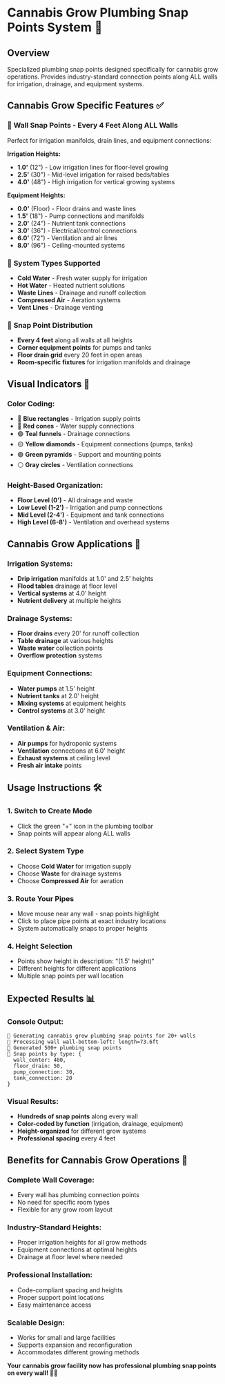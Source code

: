 # Cannabis Grow Plumbing Snap Points System 🌿

## Overview
Specialized plumbing snap points designed specifically for cannabis grow operations. Provides industry-standard connection points along ALL walls for irrigation, drainage, and equipment systems.

## Cannabis Grow Specific Features ✅

### 🌿 **Wall Snap Points - Every 4 Feet Along ALL Walls**
Perfect for irrigation manifolds, drain lines, and equipment connections:

**Irrigation Heights:**
- **1.0'** (12") - Low irrigation lines for floor-level growing
- **2.5'** (30") - Mid-level irrigation for raised beds/tables
- **4.0'** (48") - High irrigation for vertical growing systems

**Equipment Heights:**
- **0.0'** (Floor) - Floor drains and waste lines
- **1.5'** (18") - Pump connections and manifolds
- **2.0'** (24") - Nutrient tank connections
- **3.0'** (36") - Electrical/control connections
- **6.0'** (72") - Ventilation and air lines
- **8.0'** (96") - Ceiling-mounted systems

### 🚰 **System Types Supported**
- **Cold Water** - Fresh water supply for irrigation
- **Hot Water** - Heated nutrient solutions
- **Waste Lines** - Drainage and runoff collection
- **Compressed Air** - Aeration systems
- **Vent Lines** - Drainage venting

### 📍 **Snap Point Distribution**
- **Every 4 feet** along all walls at all heights
- **Corner equipment points** for pumps and tanks
- **Floor drain grid** every 20 feet in open areas
- **Room-specific fixtures** for irrigation manifolds and drainage

## Visual Indicators 🎨

### Color Coding:
- 🔵 **Blue rectangles** - Irrigation supply points
- 🔴 **Red cones** - Water supply connections
- 🟢 **Teal funnels** - Drainage connections
- 🟡 **Yellow diamonds** - Equipment connections (pumps, tanks)
- 🟢 **Green pyramids** - Support and mounting points
- ⚪ **Gray circles** - Ventilation connections

### Height-Based Organization:
- **Floor Level (0')** - All drainage and waste
- **Low Level (1-2')** - Irrigation and pump connections
- **Mid Level (2-4')** - Equipment and tank connections
- **High Level (6-8')** - Ventilation and overhead systems

## Cannabis Grow Applications 🌱

### **Irrigation Systems:**
- **Drip irrigation** manifolds at 1.0' and 2.5' heights
- **Flood tables** drainage at floor level
- **Vertical systems** at 4.0' height
- **Nutrient delivery** at multiple heights

### **Drainage Systems:**
- **Floor drains** every 20' for runoff collection
- **Table drainage** at various heights
- **Waste water** collection points
- **Overflow protection** systems

### **Equipment Connections:**
- **Water pumps** at 1.5' height
- **Nutrient tanks** at 2.0' height
- **Mixing systems** at equipment heights
- **Control systems** at 3.0' height

### **Ventilation & Air:**
- **Air pumps** for hydroponic systems
- **Ventilation** connections at 6.0' height
- **Exhaust systems** at ceiling level
- **Fresh air intake** points

## Usage Instructions 🛠️

### 1. **Switch to Create Mode**
- Click the green "+" icon in the plumbing toolbar
- Snap points will appear along ALL walls

### 2. **Select System Type**
- Choose **Cold Water** for irrigation supply
- Choose **Waste** for drainage systems
- Choose **Compressed Air** for aeration

### 3. **Route Your Pipes**
- Move mouse near any wall - snap points highlight
- Click to place pipe points at exact industry locations
- System automatically snaps to proper heights

### 4. **Height Selection**
- Points show height in description: "(1.5' height)"
- Different heights for different applications
- Multiple snap points per wall location

## Expected Results 📊

### Console Output:
```
🌿 Generating cannabis grow plumbing snap points for 20+ walls
🌿 Processing wall wall-bottom-left: length=73.6ft
🔧 Generated 500+ plumbing snap points
🔧 Snap points by type: { 
  wall_center: 400, 
  floor_drain: 50, 
  pump_connection: 30,
  tank_connection: 20 
}
```

### Visual Results:
- **Hundreds of snap points** along every wall
- **Color-coded by function** (irrigation, drainage, equipment)
- **Height-organized** for different grow systems
- **Professional spacing** every 4 feet

## Benefits for Cannabis Grow Operations 🎯

### **Complete Wall Coverage:**
- Every wall has plumbing connection points
- No need for specific room types
- Flexible for any grow room layout

### **Industry-Standard Heights:**
- Proper irrigation heights for all grow methods
- Equipment connections at optimal heights
- Drainage at floor level where needed

### **Professional Installation:**
- Code-compliant spacing and heights
- Proper support point locations
- Easy maintenance access

### **Scalable Design:**
- Works for small and large facilities
- Supports expansion and reconfiguration
- Accommodates different growing methods

**Your cannabis grow facility now has professional plumbing snap points on every wall! 🌿💧**
